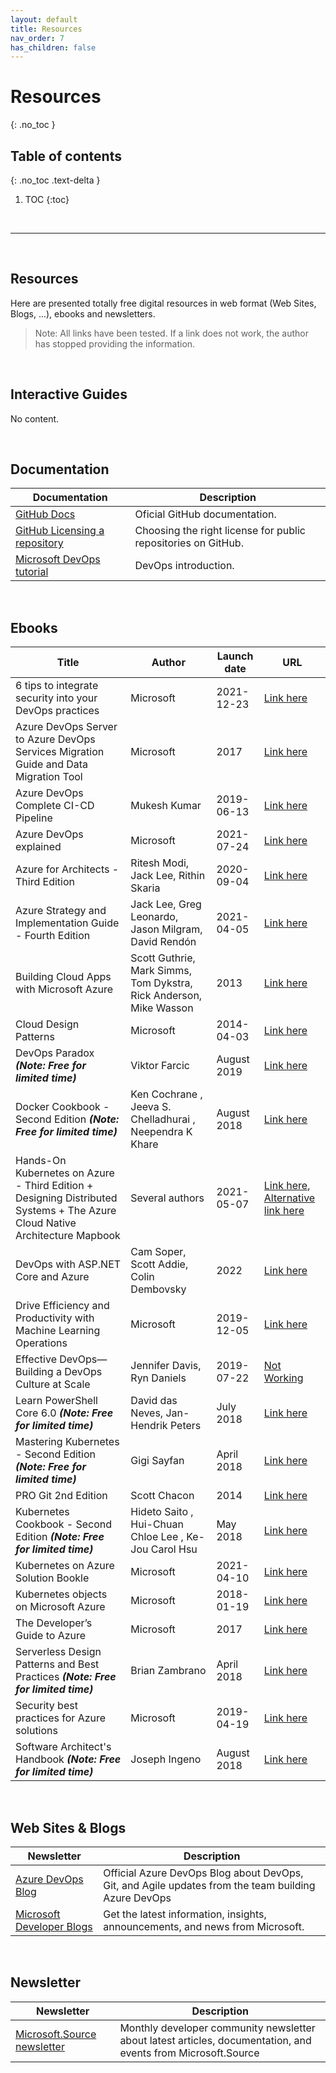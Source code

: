 ```yaml
---
layout: default
title: Resources
nav_order: 7
has_children: false
---
```


# Resources
{: .no_toc }


## Table of contents
{: .no_toc .text-delta }

1. TOC
{:toc}

<br/>

---

<br/>

## Resources

Here are presented totally free digital resources in web format (Web Sites, Blogs, ...), ebooks and newsletters.

> Note: All links have been tested. If a link does not work, the author has stopped providing the information.

<br/>

## Interactive Guides

No content.

<!-- 
| Topic | Guide |
| :---: | ---   | 
| - - - | - - - |

--> 



<br/>

## Documentation

| Documentation | Description |
| --- | --- | 
| [GitHub Docs](https://docs.github.com) | Oficial GitHub documentation. |
| [GitHub Licensing a repository](https://docs.github.com/en/repositories/managing-your-repositorys-settings-and-features/customizing-your-repository/licensing-a-repository) | Choosing the right license for public repositories on GitHub. |
| [Microsoft DevOps tutorial](https://azure.microsoft.com/en-us/solutions/devops/tutorial) | DevOps introduction. |


<br/>

## Ebooks

<!-- No content. -->

| Title | Author    | Launch date   | URL   |
| ---   | ---       | ---           | ---   | 
| 6 tips to integrate security into your DevOps practices | Microsoft | 2021-12-23 | [Link here](https://azure.microsoft.com/en-gb/resources/6-tips-to-integrate-security-into-your-devops-practices/) |
| Azure DevOps Server to Azure DevOps Services Migration Guide and Data Migration Tool| Microsoft | 2017 | [Link here](https://www.microsoft.com/en-us/download/details.aspx?id=54274) | 
| Azure DevOps Complete CI-CD Pipeline | Mukesh Kumar | 2019-06-13 | [Link here](http://www.mukeshkumar.net/Upload/ebook/Azure-DevOps-CI-CD-Pipeline-Practical-Guide.pdf) |
| Azure DevOps explained | Microsoft | 2021-07-24 | [Link here](https://azure.microsoft.com/en-gb/resources/azure-devops-explained/) |
| Azure for Architects - Third Edition | Ritesh Modi, Jack Lee, Rithin Skaria  | 2020-09-04 | [Link here](https://azure.microsoft.com/en-us/resources/azure-for-architects)  | 
| Azure Strategy and Implementation Guide - Fourth Edition | Jack Lee, Greg Leonardo, Jason Milgram, David Rendón | 2021-04-05 | [Link here](https://azure.microsoft.com/en-us/resources/azure-strategy-and-implementation-guide-fourth-edition/)  |
| Building Cloud Apps with Microsoft Azure | Scott Guthrie, Mark Simms, Tom Dykstra, Rick Anderson, Mike Wasson | 2013 | [Link here](https://download.microsoft.com/download/8/F/4/8F485F6E-EA78-43B5-84DE-1392EAB13779/Microsoft_Press_eBook_Building_Cloud_Apps_with%20Microsoft_Azure_PDF.pdf)  | 
| Cloud Design Patterns | Microsoft | 2014-04-03 | [Link here](https://www.microsoft.com/en-us/download/details.aspx?id=42026)  | 
| DevOps Paradox ***(Note: Free for limited time)*** | Viktor Farcic | August 2019 | [Link here](https://www.packtpub.com/free-ebook/DevOps-Paradox/9781789133639) |
| Docker Cookbook - Second Edition ***(Note: Free for limited time)*** | Ken Cochrane , Jeeva S. Chelladhurai , Neependra K Khare  | August 2018 | [Link here](https://www.packtpub.com/free-ebook/Docker-Cookbook-Second-Edition/9781788626866) |
| Hands-On Kubernetes on Azure - Third Edition + Designing Distributed Systems + The Azure Cloud Native Architecture Mapbook | Several authors| 2021-05-07 | [Link here](https://azure.microsoft.com/en-us/resources/kubernetes-ebook-collection/), [Alternative link here](https://azure.microsoft.com/en-us/resources/kubernetes-up-and-running/) | 
| DevOps with ASP.NET Core and Azure | Cam Soper, Scott Addie, Colin Dembovsky | 2022 | [Link here](https://aka.ms/devopsbook) | 
| Drive Efficiency and Productivity with Machine Learning Operations | Microsoft | 2019-12-05 | [Link here](https://azure.microsoft.com/en-us/resources/drive-efficiency-and-productivity-with-machine-learning-operations/) | 
| Effective DevOps—Building a DevOps Culture at Scale  | Jennifer Davis, Ryn Daniels| 2019-07-22 | [Not Working](https://azure.microsoft.com/en-us/resources/effective-devops/) | 
| Learn PowerShell Core 6.0 ***(Note: Free for limited time)*** | David das Neves, Jan-Hendrik Peters  | July 2018 |  [Link here](https://www.packtpub.com/free-ebook/Learn-PowerShell-Core-60/9781788838986)  |
| Mastering Kubernetes - Second Edition ***(Note: Free for limited time)*** | Gigi Sayfan  | April 2018 | [Link here](https://www.packtpub.com/free-ebook/Mastering-Kubernetes-Second-Edition/9781788999786) |
| PRO Git 2nd Edition | Scott Chacon | 2014 | [Link here](https://git-scm.com/book/en/v2) | 
| Kubernetes Cookbook - Second Edition ***(Note: Free for limited time)*** | Hideto Saito , Hui-Chuan Chloe Lee , Ke-Jou Carol Hsu | May 2018 | [Link here](https://www.packtpub.com/free-ebook/Kubernetes-Cookbook-Second-Edition/9781788837606) |
| Kubernetes on Azure Solution Bookle | Microsoft | 2021-04-10 | [Link here](https://azure.microsoft.com/en-in/resources/kubernetes-on-azure-solution-booklet/) | 
| Kubernetes objects on Microsoft Azure | Microsoft | 2018-01-19 | [Link here](https://azure.microsoft.com/en-us/resources/kubernetes-objects-on-microsoft-azure/en-us/) | 
| The Developer’s Guide to Azure | Microsoft | 2017 | [Link here](https://azure.microsoft.com/en-us/campaigns/developer-guide/) | 
| Serverless Design Patterns and Best Practices ***(Note: Free for limited time)*** | Brian Zambrano | April 2018 | [Link here](https://www.packtpub.com/free-ebook/Serverless-Design-Patterns-and-Best-Practices/978178862) |
| Security best practices for Azure solutions | Microsoft | 2019-04-19 | [Link here](https://azure.microsoft.com/en-us/resources/security-best-practices-for-azure-solutions/) | 
| Software Architect's Handbook ***(Note: Free for limited time)*** | Joseph Ingeno | August 2018 | [Link here](https://www.packtpub.com/product/Software-Architects-Handbook/9781788624060) |




<br/>

## Web Sites & Blogs


| Newsletter | Description | 
| --- | --- | 
| [Azure DevOps Blog](https://devblogs.microsoft.com/devops/) | Official Azure DevOps Blog about DevOps, Git, and Agile updates from the team building Azure DevOps | 
| [Microsoft Developer Blogs](https://devblogs.microsoft.com/) | Get the latest information, insights, announcements, and news from Microsoft. |


<br/>

## Newsletter

| Newsletter | Description | 
| --- | --- | 
| [Microsoft.Source newsletter](https://info.microsoft.com/ww-landing-sign-up-for-the-microsoft-source-newsletter.html) | Monthly developer community newsletter about latest articles, documentation, and events from Microsoft.Source|

<br/>